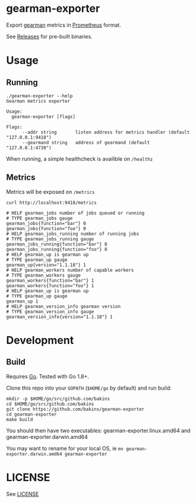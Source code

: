gearman-exporter
================

Export [gearman](http://gearman.org/) metrics in [Prometheus](https://prometheus.io/) format.

See [Releases](https://github.com/bakins/gearman-exporter/releases) for pre-built binaries.

Usage
=====

Running
-------

```
./gearman-exporter --help
Gearman metrics exporter

Usage:
  gearman-exporter [flags]

Flags:
      --addr string       listen address for metrics handler (default "127.0.0.1:9418")
      --gearmand string   address of gearmand (default "127.0.0.1:4730")
```

When running, a simple healthcheck is availible on `/healthz`

Metrics
-------

Metrics will be exposed on `/metrics`

```
curl http://localhost:9418/metrics

# HELP gearman_jobs number of jobs queued or running
# TYPE gearman_jobs gauge
gearman_jobs{function="bar"} 0
gearman_jobs{function="foo"} 0
# HELP gearman_jobs_running number of running jobs
# TYPE gearman_jobs_running gauge
gearman_jobs_running{function="bar"} 0
gearman_jobs_running{function="foo"} 0
# HELP gearman_up is gearman up
# TYPE gearman_up gauge
gearman_up{version="1.1.18"} 1
# HELP gearman_workers number of capable workers
# TYPE gearman_workers gauge
gearman_workers{function="bar"} 1
gearman_workers{function="foo"} 1
# HELP gearman_up is gearman up
# TYPE gearman_up gauge
gearman_up 1
# HELP gearman_version_info gearman version
# TYPE gearman_version_info gauge
gearman_version_info{version="1.1.18"} 1
```

Development
===========

Build
-----

Requires [Go](https://golang.org/doc/install). Tested with Go 1.8+.

Clone this repo into your `GOPATH` (`$HOME/go` by default) and run build:

```
mkdir -p $HOME/go/src/github.com/bakins
cd $HOME/go/src/github.com/bakins
git clone https://github.com/bakins/gearman-exporter
cd gearman-exporter
make build
```

You should then have two executables: gearman-exporter.linux.amd64 and gearman-exporter.darwin.amd64

You may want to rename for your local OS, ie `mv gearman-exporter.darwin.amd64 gearman-exporter`


LICENSE
========

See [LICENSE](./LICENSE)

